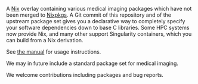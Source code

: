 A [Nix](https://github.com/NixOS/nix) overlay containing various medical imaging packages which have not been merged to [Nixpkgs](https://github.com/NixOS/nixpkgs).
A Git commit of this repository and of the upstream package set gives you a declarative way to completely specify your software dependencies down to base C libraries.
Some HPC systems now provide Nix, and many other support Singularity containers, which you can build from a Nix derivation.

See [the manual](https://nixos.org/nixpkgs/manual/#chap-overlays) for usage instructions.

We may in future include a standard package set for medical imaging.

We welcome contributions including packages and bug reports.
